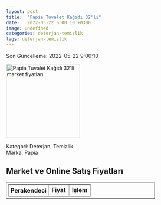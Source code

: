 ```yaml
---
layout: post
title:  "Papia Tuvalet Kağıdı 32'li"
date:   2022-05-22 6:00:10 +0300
image: undefined
categories: deterjan-temizlik
tags: deterjan-temizlik
---
```


Son Güncelleme: 2022-05-22 9:00:10

<img src="undefined" width="200" alt="Papia Tuvalet Kağıdı 32'li market fiyatları" />

Kategori: Deterjan, Temizlik
<br />
Marka: Papia

<h2>Market ve Online Satış Fiyatları</h2>

<table border="1" style="padding: 5px;width:80%;">
  <tr>
    <td style="padding: 5px;"><strong>Perakendeci</strong></td>
    <td><strong>Fiyat</strong></td>
    <td><strong>İşlem</strong></td>
  </tr>
  
</table>
